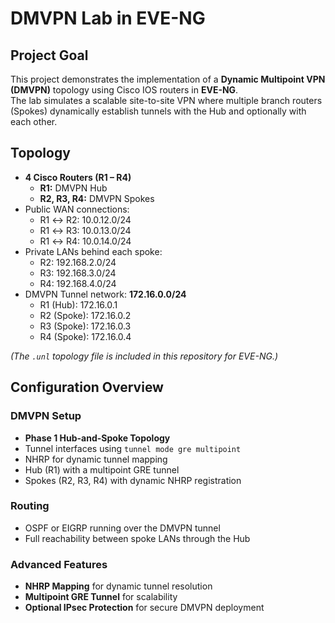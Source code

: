 # DMVPN Lab in EVE-NG

## Project Goal
This project demonstrates the implementation of a **Dynamic Multipoint VPN (DMVPN)** topology using Cisco IOS routers in **EVE-NG**.  
The lab simulates a scalable site-to-site VPN where multiple branch routers (Spokes) dynamically establish tunnels with the Hub and optionally with each other.

## Topology
- **4 Cisco Routers (R1 – R4)**
  - **R1:** DMVPN Hub  
  - **R2, R3, R4:** DMVPN Spokes  
- Public WAN connections:
  - R1 ↔ R2: 10.0.12.0/24  
  - R1 ↔ R3: 10.0.13.0/24  
  - R1 ↔ R4: 10.0.14.0/24  
- Private LANs behind each spoke:
  - R2: 192.168.2.0/24  
  - R3: 192.168.3.0/24  
  - R4: 192.168.4.0/24  
- DMVPN Tunnel network: **172.16.0.0/24**  
  - R1 (Hub): 172.16.0.1  
  - R2 (Spoke): 172.16.0.2  
  - R3 (Spoke): 172.16.0.3  
  - R4 (Spoke): 172.16.0.4  

*(The `.unl` topology file is included in this repository for EVE-NG.)*

## Configuration Overview
### DMVPN Setup
- **Phase 1 Hub-and-Spoke Topology**
- Tunnel interfaces using `tunnel mode gre multipoint`
- NHRP for dynamic tunnel mapping
- Hub (R1) with a multipoint GRE tunnel  
- Spokes (R2, R3, R4) with dynamic NHRP registration  

### Routing
- OSPF or EIGRP running over the DMVPN tunnel  
- Full reachability between spoke LANs through the Hub

### Advanced Features
- **NHRP Mapping** for dynamic tunnel resolution  
- **Multipoint GRE Tunnel** for scalability  
- **Optional IPsec Protection** for secure DMVPN deployment  
